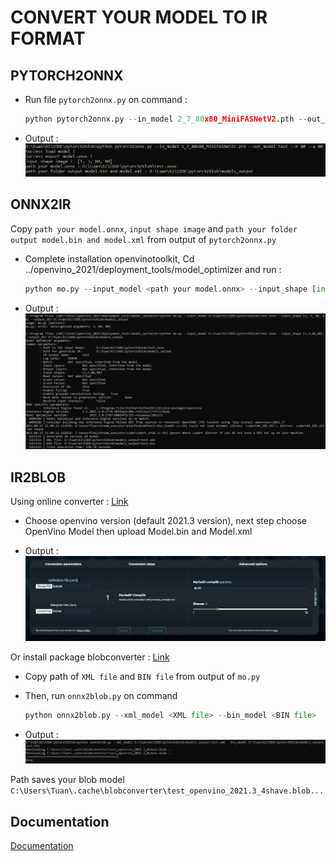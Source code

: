 # CONVERT YOUR MODEL TO IR FORMAT

## PYTORCH2ONNX

- Run file `pytorch2onnx.py` on command :

  ```python
  python pytorch2onnx.py --in_model 2_7_80x80_MiniFASNetV2.pth --out_model test
  ```

- Output : ![output1](./resource_image/img1.png)

## ONNX2IR

Copy `path your model.onnx`, `input shape image` and `path your folder output model.bin and model.xml` from output of `pytorch2onnx.py`

- Complete installation openvinotoolkit, Cd ../openvino_2021/deployment_tools/model_optimizer and run :

  ```python    
  python mo.py --input_model <path your model.onnx> --input_shape [input shape image] --output_dir <path your folder output model.bin and model.xml>
  ```

- Output : ![output2](./resource_image/img2.png)

## IR2BLOB

Using online converter : [Link](http://luxonis.com:8080/)

- Choose openvino version (default 2021.3 version), next step choose OpenVino Model then upload Model.bin and Model.xml

- Output : ![output3](./resource_image/img3.png)

Or install package blobconverter : [Link](https://pypi.org/project/blobconverter/)

- Copy path of `XML file` and `BIN file` from output of `mo.py` 

- Then, run `onnx2blob.py` on command

  ```python    
  python onnx2blob.py --xml_model <XML file> --bin_model <BIN file>
  ```
- Output : ![output4](./resource_image/img4.png)

Path saves your blob model `C:\Users\Tuan\.cache\blobconverter\test_openvino_2021.3_4shave.blob...`

## Documentation

[Documentation](https://linktodocumentation)

